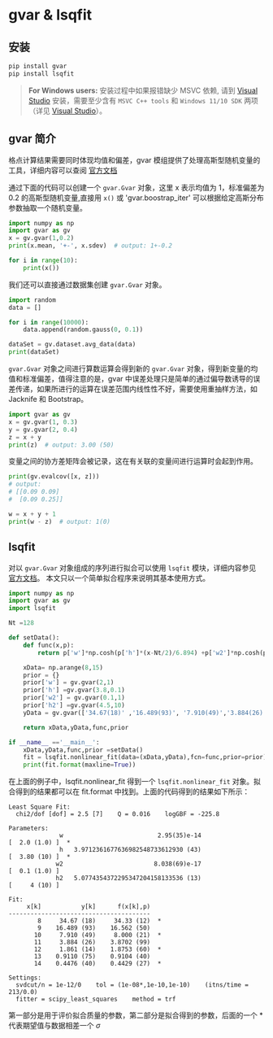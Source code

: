 # gvar & lsqfit

## 安装

``` bash
pip install gvar
pip install lsqfit
```

> **For Windows users:** 安装过程中如果报错缺少 MSVC 依赖, 请到 [Visual Studio](https://visualstudio.microsoft.com/) 安装，需要至少含有 ```MSVC C++ tools``` 和 ```Windows 11/10 SDK``` 两项（详见 [Visual Studio](./Windows.md)）。

## gvar 简介

格点计算结果需要同时体现均值和偏差，gvar 模组提供了处理高斯型随机变量的工具，详细内容可以查阅 [官方文档](https://gvar.readthedocs.io/en/latest)

通过下面的代码可以创建一个 `gvar.Gvar` 对象，这里 x 表示均值为 1，标准偏差为 0.2 的高斯型随机变量,直接用 `x()` 或 'gvar.boostrap_iter' 可以根据给定高斯分布参数抽取一个随机变量。

```python
import numpy as np
import gvar as gv
x = gv.gvar(1,0.2)
print(x.mean, '+-', x.sdev)  # output: 1+-0.2

for i in range(10):
    print(x())
```

我们还可以直接通过数据集创建 `gvar.Gvar` 对象。

```python
import random
data = []

for i in range(10000):
    data.append(random.gauss(0, 0.1))

dataSet = gv.dataset.avg_data(data)
print(dataSet)
```

`gvar.Gvar` 对象之间进行算数运算会得到新的 `gvar.Gvar` 对象，得到新变量的均值和标准偏差，值得注意的是，gvar 中误差处理只是简单的通过偏导数诱导的误差传递，如果所进行的运算在误差范围内线性性不好，需要使用重抽样方法，如 Jacknife 和 Bootstrap。

```python
import gvar as gv
x = gv.gvar(1, 0.3)
y = gv.gvar(2, 0.4)
z = x + y
print(z)  # output: 3.00 (50)
```

变量之间的协方差矩阵会被记录，这在有关联的变量间进行运算时会起到作用。

```python
print(gv.evalcov([x, z]))
# output:
# [[0.09 0.09]
#  [0.09 0.25]]

w = x + y + 1
print(w - z)  # output: 1(0)
```

## lsqfit

对以 `gvar.Gvar` 对象组成的序列进行拟合可以使用 `lsqfit` 模块，详细内容参见 [官方文档](https://lsqfit.readthedocs.io/en/latest/)。
本文只以一个简单拟合程序来说明其基本使用方式。

```python
import numpy as np
import gvar as gv
import lsqfit

Nt =128

def setData():
    def func(x,p):
        return p['w']*np.cosh(p['h']*(x-Nt/2)/6.894) +p['w2']*np.cosh(p['h2']*(x-Nt/2)/6.894)

    xData= np.arange(8,15)
    prior = {}
    prior['w'] = gv.gvar(2,1)
    prior['h'] =gv.gvar(3.8,0.1)
    prior['w2'] = gv.gvar(0.1,1)
    prior['h2'] =gv.gvar(4.5,10)
    yData = gv.gvar(['34.67(18)' ,'16.489(93)', '7.910(49)','3.884(26)', '1.861(14)' ,'0.9110(75)' ,'0.4476(40)'])

    return xData,yData,func,prior

if __name__ =='__main__':
    xData,yData,func,prior =setData() 
    fit = lsqfit.nonlinear_fit(data=(xData,yData),fcn=func,prior=prior)
    print(fit.format(maxline=True))
```

在上面的例子中，lsqfit.nonlinear_fit 得到一个 `lsqfit.nonlinear_fit` 对象。拟合得到的结果都可以在 fit.format 中找到。上面的代码得到的结果如下所示：
```
Least Square Fit:
  chi2/dof [dof] = 2.5 [7]    Q = 0.016    logGBF = -225.8

Parameters:
              w                          2.95(35)e-14                 [  2.0 (1.0) ]  *
              h   3.9712361677636982548733612930 (43)                 [  3.80 (10) ]  *
             w2                         8.038(69)e-17                 [  0.1 (1.0) ]  
             h2   5.0774354372295347204158133536 (13)                 [     4 (10) ]  

Fit:
     x[k]           y[k]      f(x[k],p)
---------------------------------------
        8     34.67 (18)     34.33 (12)  *
        9    16.489 (93)    16.562 (50)  
       10     7.910 (49)     8.000 (21)  *
       11     3.884 (26)    3.8702 (99)  
       12     1.861 (14)    1.8753 (60)  *
       13    0.9110 (75)    0.9104 (40)  
       14    0.4476 (40)    0.4429 (27)  *

Settings:
  svdcut/n = 1e-12/0    tol = (1e-08*,1e-10,1e-10)    (itns/time = 213/0.0)
  fitter = scipy_least_squares    method = trf

```
第一部分是用于评价拟合质量的参数，第二部分是拟合得到的参数，后面的一个 * 代表期望值与数据相差一个 $\sigma$



